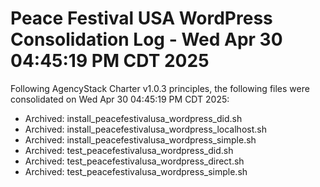 # Peace Festival USA WordPress Consolidation Log - Wed Apr 30 04:45:19 PM CDT 2025

Following AgencyStack Charter v1.0.3 principles, the following files were consolidated on Wed Apr 30 04:45:19 PM CDT 2025:

- Archived: install_peacefestivalusa_wordpress_did.sh
- Archived: install_peacefestivalusa_wordpress_localhost.sh
- Archived: install_peacefestivalusa_wordpress_simple.sh
- Archived: test_peacefestivalusa_wordpress_did.sh
- Archived: test_peacefestivalusa_wordpress_direct.sh
- Archived: test_peacefestivalusa_wordpress_simple.sh
